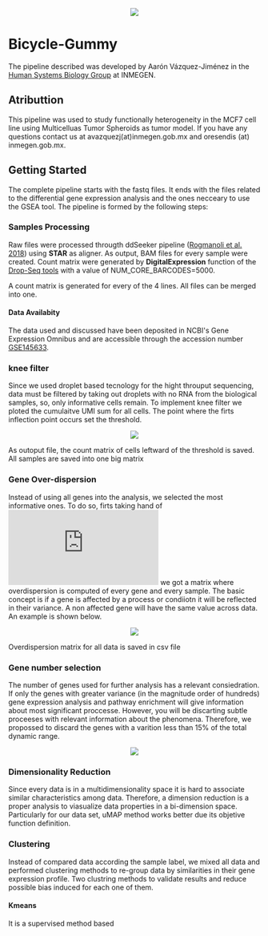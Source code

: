 <p align="center">
  <img src="https://user-images.githubusercontent.com/60892768/74993425-88d39900-5410-11ea-8643-b701551d0472.png">
</p>

# Bicycle-Gummy

The pipeline described was developed by Aarón Vázquez-Jiménez in the [Human Systems Biology Group](https://resendislab.github.io/) at INMEGEN.

## Atributtion
This pipeline was used to study functionally heterogeneity in the MCF7 cell line using Multicelluas Tumor Spheroids as tumor model. If you have any questions contact us at avazquezj(at)inmegen.gob.mx and oresendis (at) inmegen.gob.mx. 

## Getting Started

The complete pipeline starts with the fastq files. It ends with the files related to the differential gene expression analysis and the ones necceary to use the GSEA tool. The pipeline is formed by the following steps:

### Samples Processing

Raw files were processed througth ddSeeker pipeline ([Rogmanoli et al. 2018](https://link.springer.com/epdf/10.1186/s12864-018-5249-x?author_access_token=5GkMGb1JtnR887KgJLyh-m_BpE1tBhCbnbw3BuzI2ROCtPkWTeG4740r3l1fSwcikEVJgHZm9jmSpiShpuk2FV8ae_KUm1O2Kb8nf4xLIHEJfbwJ3tasCADHjVdZ23iWPECc69GpWSYTzS6lSpBaJA%3D%3D)) using **STAR** as aligner. As output, BAM files for every sample were created. Count matrix were generated by **DigitalExpression** function of the [Drop-Seq tools](https://github.com/broadinstitute/Drop-seq) with a value of NUM_CORE_BARCODES=5000.

A count matrix is generated for every of the 4 lines. All files can be merged into one.

#### Data Availabity 
The data used and discussed have been deposited in NCBI's Gene Expression Omnibus and are accessible through the accession number [GSE145633](https://www.ncbi.nlm.nih.gov/geo/query/acc.cgi?acc=GSE145633).

### knee filter
Since we used droplet based tecnology for the hight throuput sequencing, data must be filtered by taking out droplets with no RNA from the biological samples, so, only informative cells remain. To implement knee filter we ploted the cumulaitve UMI sum   for all cells. The point where the firts inflection point occurs set the threshold.  

<p align="center">
  <img src="https://user-images.githubusercontent.com/60892768/74989579-6177ce80-5406-11ea-8e20-866bc38cdefd.png">
</p>

As outoput file, the count matrix of cells leftward of the threshold is saved. All samples are saved into one big matrix

### Gene Over-dispersion
Instead of using all genes into the analysis, we selected the most informative ones. To do so, firts taking hand of ![SCDE error models](https://hms-dbmi.github.io/scde/index.html) we got a matrix where overdispersion is computed of every gene and every sample. 
The basic concept is if a gene is affected by a process or condiiotn it will be reflected in their variance. A non affected gene will have the same value across data. An example is shown below.

<p align="center">
  <img src="https://user-images.githubusercontent.com/60892768/74991777-98e97980-540c-11ea-90ca-a90fe7ff38e1.png">
</p>

Overdispersion matrix for all data is saved in csv file

### Gene number selection
The number of genes used for further analysis has a relevant consiedration. If only the genes with greater variance (in the magnitude order of hundreds) gene expression analysis and pathway enrichment will give information about most significant proccesse. However, you will be discarting subtle proceeses with relevant information about the phenomena. Therefore, we propossed to discard the genes with a varition less than 15% of the total dynamic range.

<p align="center">
  <img src="https://user-images.githubusercontent.com/60892768/74992683-7193ac00-540e-11ea-948d-91af7130f1b1.png">
</p>

### Dimensionality Reduction
Since every data is in a multidimensionality space it is hard to associate similar characteristics among data. Therefore, a dimension reduction is a proper analysis to viasualize data properties in a bi-dimension space. Particularly for our data set, uMAP method works better due its objetive function definition.

### Clustering
Instead of compared data according the sample label, we mixed all data and performed clustering methods to re-group data by similarities in their gene expression profile. Two clustring methods to validate results and reduce possible bias induced for each one of them. 


#### Kmeans
It is a supervised method based
